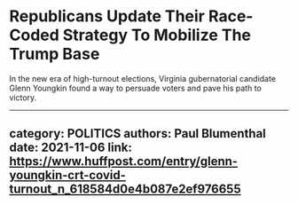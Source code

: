 # Republicans Update Their Race-Coded Strategy To Mobilize The Trump Base

In the new era of high-turnout elections, Virginia gubernatorial candidate Glenn Youngkin found a way to persuade voters and pave his path to victory.

---
category: POLITICS
authors: Paul Blumenthal
date: 2021-11-06
link: https://www.huffpost.com/entry/glenn-youngkin-crt-covid-turnout_n_618584d0e4b087e2ef976655
---
